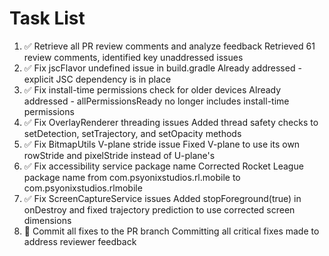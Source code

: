 # Task List

1. ✅ Retrieve all PR review comments and analyze feedback
Retrieved 61 review comments, identified key unaddressed issues
2. ✅ Fix jscFlavor undefined issue in build.gradle
Already addressed - explicit JSC dependency is in place
3. ✅ Fix install-time permissions check for older devices
Already addressed - allPermissionsReady no longer includes install-time permissions
4. ✅ Fix OverlayRenderer threading issues
Added thread safety checks to setDetection, setTrajectory, and setOpacity methods
5. ✅ Fix BitmapUtils V-plane stride issue
Fixed V-plane to use its own rowStride and pixelStride instead of U-plane's
6. ✅ Fix accessibility service package name
Corrected Rocket League package name from com.psyonixstudios.rl.mobile to com.psyonixstudios.rlmobile
7. ✅ Fix ScreenCaptureService issues
Added stopForeground(true) in onDestroy and fixed trajectory prediction to use corrected screen dimensions
8. 🔄 Commit all fixes to the PR branch
Committing all critical fixes made to address reviewer feedback

